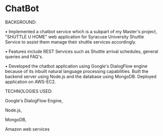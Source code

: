 # ChatBot

BACKGROUND: 

• Implemented a chatbot service which is a subpart of my Master's project, "SHUTTLE U HOME" web application for Syracuse University Shuttle Service to assist them manage their shuttle services accordingly.

• Features include REST Services such as Shuttle arrival schedules, general queries and FAQ's. 

• Developed the chatbot application using Google's DialogFlow engine because of its inbuilt natural language processing capabilities. Built the backend server using Node.js and the database using MongoDB. Deployed application on AWS-EC2. 



TECHNOLOGIES USED:

Google's DialogFlow Engine,

Node.js,

MongoDB,

Amazon web services
